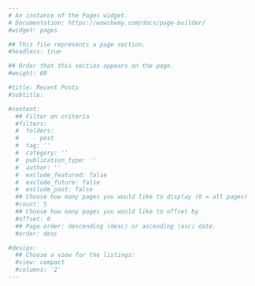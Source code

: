 ```yaml
---
# An instance of the Pages widget.
# Documentation: https://wowchemy.com/docs/page-builder/
#widget: pages

## This file represents a page section.
#headless: true

## Order that this section appears on the page.
#weight: 60

#title: Recent Posts
#subtitle:

#content:
  ## Filter on criteria
  #filters:
  #  folders:
  #    - post
  #  tag: ''
  #  category: ''
  #  publication_type: ''
  #  author: ''
  #  exclude_featured: false
  #  exclude_future: false
  #  exclude_past: false
  ## Choose how many pages you would like to display (0 = all pages)
  #count: 5
  ## Choose how many pages you would like to offset by
  #offset: 0
  ## Page order: descending (desc) or ascending (asc) date.
  #order: desc

#design:
  ## Choose a view for the listings:
  #view: compact
  #columns: '2'
---
```

